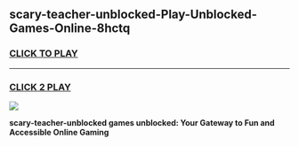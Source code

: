 
## scary-teacher-unblocked-Play-Unblocked-Games-Online-8hctq
<h3>
<a href="https://premium76.site?title=scary-teacher-unblocked&ref=25A">CLICK TO PLAY</a></h3>
<hr>

<h3>
<a href="https://premium76.site?title=scary-teacher-unblocked&ref=25A">CLICK 2 PLAY</a>
  
</h3>

<a href="https://premium76.site?title=scary-teacher-unblocked&ref=25A"><img src="https://clearcache.store/games.png"></a>


**scary-teacher-unblocked games unblocked: Your Gateway to Fun and Accessible Online Gaming**
